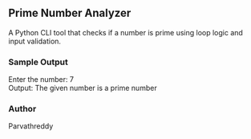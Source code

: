 ## Prime Number Analyzer
A Python CLI tool that checks if a number is prime using loop logic and input validation.

### Sample Output
Enter the number: 7  
Output: The given number is a prime number

### Author
Parvathreddy
